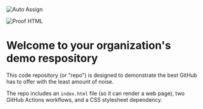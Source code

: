 ![Auto Assign](https://github.com/Itichniki/demo-repository/actions/workflows/auto-assign.yml/badge.svg)

![Proof HTML](https://github.com/Itichniki/demo-repository/actions/workflows/proof-html.yml/badge.svg)

# Welcome to your organization's demo respository
This code repository (or "repo") is designed to demonstrate the best GitHub has to offer with the least amount of noise.

The repo includes an `index.html` file (so it can render a web page), two GitHub Actions workflows, and a CSS stylesheet dependency.
